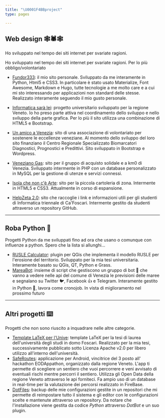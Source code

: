 ```yaml
---
title: "\U0001F4BBproject"
type: pages

---
```

## Web design 🕸🕷🕸️️

Ho sviluppato nel tempo dei siti internet per svariate ragioni.


Ho sviluppato nel tempo dei siti internet per svariate ragioni. Per lo più obbligo/volontariato

+ [Fundor333](http://fundor333.com/): il mio sito personale. Sviluppato da me interamente in Python, Html5 e CSS3. In particolare è stato usato Materialize, Font Awesome, Markdown e Hugo, tutte tecnologie a me molto care e a cui mi sto interessando per applicazioni non standard delle stesse. Realizzato interamente seguendo il mio gusto personale.

+ [Informatica sarà lei](http://test01.danielvedovato.it/): progetto universitario sviluppato per la regione Veneto. Io ho preso parte attiva nel coordinamento dello sviluppo e nello sviluppo della parte grafica. Per lo più il sito utilizza una combinazione di HTML5 e Bootstrap.

+ [Un amico a Venezia](http://www.unamicoavenezia.org/wp_it/): sito di una associazione di volontariato per sostenere le eccellenze veneziane. Al momento dello sviluppo del loro sito finanziano il Centro Regionale Specializzato Biomarcatori Diagnostici, Prognostici e Predittivi. Sito sviluppato in Bootstrap e Wordpress.

+ [Veneziano Gas](http://www.venezianogas.net/): sito per il gruppo di acquisto solidale e a km0 di Venezia. Sviluppato intermente in PHP con un database personalizzato in MySQL per la gestione di utenze e servizi connessi.

+ [Isola che non c'è Arte](http://www.isolachenoncearte.it/): sito per la piccola cartoleria di zona. Intermente in HTML5 e CSS3. Attualmente in corso di espansione.

+ [HelpZeta 2.0](https://samarcandaproject.github.io/HelpZeta/): sito che raccoglie i link e informazioni utili per gli studenti di Informatica triennale di Ca'Foscari. Intermente gestito da studenti attraverso un repository GitHub.

***

## Roba Python 🐍

Progetti Python da me sviluppati fino ad ora che usano o comunque con influenze a python.
Spero che la lista si allunghi...

* [RUSLE Calculator](https://github.com/fundor333/RUSLECalculator): plugin per QGis che implementa il modello RUSLE per l'erosione del territorio. Sviluppato per la mia tesi universitaria. Interamente basato su QGis, QT, Python e Grass.
* [MareaBot](https://mareabot.github.io/): insieme di script che gestiscono un gruppo di bot 🤖 che vanno a vedere nelle api del comune di Venezia le previsioni delle maree e segnalano su Twitter 🐦, Facebook 👍 e Telegram.
Interamente gestito in Python 🐍, lavora come cronojob. In vista di miglioramento nel prossimo futuro
***

## Altri progetti ⌨️

Progetti che non sono riuscito a inquadrare nelle altre categorie.

* [Template LaTeX per l'Unive](https://github.com/fundor333/TesiUniveLaTeX): template LaTeX per la tesi di laurea dell'università degli studi in domo Foscari. Realizzato per la mia tesi, successivamente pubblicato sotto Licenza Apache v2.0 per libero utilizzo all'interno dell'università.
* [SafeRoutes](https://fundor333.com/SafeRoutes): applicazione per Android, vincitrice del 3 posto all' hackathon EODAppathon, organizzato dalla regione Veneto. L'app ti permette di scegliere un sentiero che vuoi percorrere e veni avvisato di eventuali rischi mentre percorri il sentiero. Utilizza gli Open Data della regione Veneto attraverso le api forniteci. Fa ampio uso di un database in real-time per la valutazione dei percorsi realizzato in FireBase.  
* [DotFiles](https://github.com/fundor333/dotfiles): backup delle mie configurazioni gestite in un repositori che mi permette di reimpostare tutto il sistema e gli editor con le configurazioni scelte e mantenute attraverso un repository. Da notare che l'installazione viene gestita da codice _Python_ attraverso _*DotBot*_ e un suo plugin.
